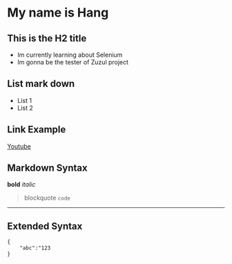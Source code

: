 # My name is Hang

## This is the H2 title
- Im currently learning about Selenium
- Im gonna be the tester of Zuzul project

## List mark down
* List 1
* List 2

## Link Example
[Youtube](https://www.youtube.com/)

## Markdown Syntax
**bold**
*italic*
> blockquote
`code`
---
## Extended Syntax
```
{
    "abc":"123
}
```
